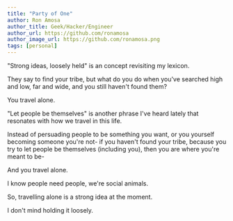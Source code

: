 ```yaml
---
title: "Party of One"
author: Ron Amosa
author_title: Geek/Hacker/Engineer
author_url: https://github.com/ronamosa
author_image_url: https://github.com/ronamosa.png
tags: [personal]
---
```


"Strong ideas, loosely held" is an concept revisiting my lexicon.

They say to find your tribe, but what do you do when you've searched high and low, far and wide, and you still haven't found them?

You travel alone.

"Let people be themselves" is another phrase I've heard lately that resonates with how we travel in this life.

Instead of persuading people to be something you want, or you yourself becoming someone you're not- if you haven't found your tribe, because you try to let people be themselves (including you), then you are where you're meant to be-

And you travel alone.

I know people need people, we're social animals.

So, travelling alone is a strong idea at the moment.

I don't mind holding it loosely.
